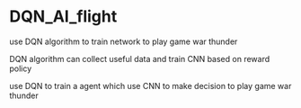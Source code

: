 # DQN_AI_flight
use DQN algorithm to train network to play game war thunder

DQN algorithm can collect useful data and train CNN based on reward policy

use DQN to train a agent which use CNN to make decision to play game war thunder

